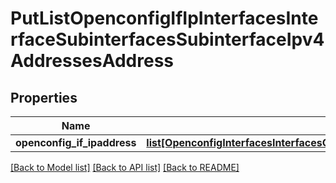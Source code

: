 # PutListOpenconfigIfIpInterfacesInterfaceSubinterfacesSubinterfaceIpv4AddressesAddress

## Properties
Name | Type | Description | Notes
------------ | ------------- | ------------- | -------------
**openconfig_if_ipaddress** | [**list[OpenconfigInterfacesInterfacesOpenconfiginterfacesinterfacesSubinterfacesOpenconfigifipipv4AddressesAddress]**](OpenconfigInterfacesInterfacesOpenconfiginterfacesinterfacesSubinterfacesOpenconfigifipipv4AddressesAddress.md) |  | [optional] 

[[Back to Model list]](../README.md#documentation-for-models) [[Back to API list]](../README.md#documentation-for-api-endpoints) [[Back to README]](../README.md)


